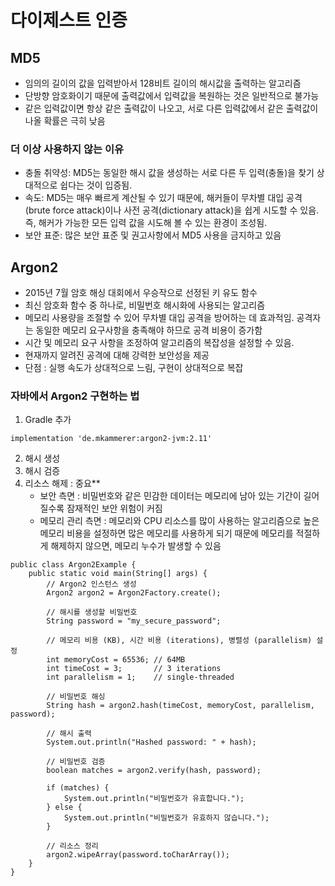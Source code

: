 # 다이제스트 인증

## MD5
- 임의의 길이의 값을 입력받아서 128비트 길이의 해시값을 출력하는 알고리즘
- 단방향 암호화이기 때문에 출력값에서 입력값을 복원하는 것은 일반적으로 불가능
- 같은 입력값이면 항상 같은 출력값이 나오고, 서로 다른 입력값에서 같은 출력값이 나올 확률은 극히 낮음

### 더 이상 사용하지 않는 이유
- 충돌 취약성: MD5는 동일한 해시 값을 생성하는 서로 다른 두 입력(충돌)을 찾기 상대적으로 쉽다는 것이 입증됨.
- 속도: MD5는 매우 빠르게 계산될 수 있기 때문에, 해커들이 무차별 대입 공격(brute force attack)이나 사전 공격(dictionary attack)을 쉽게 시도할 수 있음. 즉, 해커가 가능한 모든 입력 값을 시도해 볼 수 있는 환경이 조성됨.
- 보안 표준: 많은 보안 표준 및 권고사항에서 MD5 사용을 금지하고 있음

## Argon2
- 2015년 7월 암호 해싱 대회에서 우승작으로 선정된 키 유도 함수
- 최신 암호화 함수 중 하나로, 비밀번호 해시화에 사용되는 알고리즘
- 메모리 사용량을 조절할 수 있어 무차별 대입 공격을 방어하는 데 효과적임. 공격자는 동일한 메모리 요구사항을 충족해야 하므로 공격 비용이 증가함
- 시간 및 메모리 요구 사항을 조정하여 알고리즘의 복잡성을 설정할 수 있음.
- 현재까지 알려진 공격에 대해 강력한 보안성을 제공
- 단점 : 실행 속도가 상대적으로 느림, 구현이 상대적으로 복잡

### 자바에서 Argon2 구현하는 법
1. Gradle 추가
```
implementation 'de.mkammerer:argon2-jvm:2.11'
```
2. 해시 생성
3. 해시 검증
4. 리소스 해제 : 중요**
   - 보안 측면 : 비밀번호와 같은 민감한 데이터는 메모리에 남아 있는 기간이 길어질수록 잠재적인 보안 위험이 커짐
   - 메모리 관리 측면 : 메모리와 CPU 리소스를 많이 사용하는 알고리즘으로 높은 메모리 비용을 설정하면 많은 메모리를 사용하게 되기 때문에 메모리를 적절하게 해제하지 않으면, 메모리 누수가 발생할 수 있음
```
public class Argon2Example {
    public static void main(String[] args) {
        // Argon2 인스턴스 생성
        Argon2 argon2 = Argon2Factory.create();

        // 해시를 생성할 비밀번호
        String password = "my_secure_password";

        // 메모리 비용 (KB), 시간 비용 (iterations), 병렬성 (parallelism) 설정
        int memoryCost = 65536; // 64MB
        int timeCost = 3;       // 3 iterations
        int parallelism = 1;    // single-threaded

        // 비밀번호 해싱
        String hash = argon2.hash(timeCost, memoryCost, parallelism, password);

        // 해시 출력
        System.out.println("Hashed password: " + hash);

        // 비밀번호 검증
        boolean matches = argon2.verify(hash, password);

        if (matches) {
            System.out.println("비밀번호가 유효합니다.");
        } else {
            System.out.println("비밀번호가 유효하지 않습니다.");
        }

        // 리소스 정리
        argon2.wipeArray(password.toCharArray());
    }
}
```
